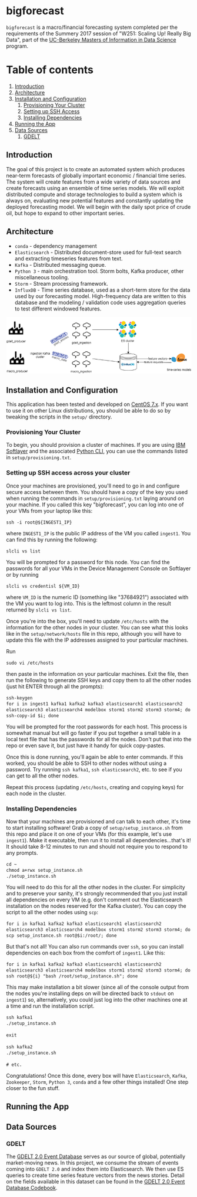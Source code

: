 # bigforecast

`bigforecast` is a macro/financial forecasting system completed per the requirements of the Summery 2017 session of "W251: Scaling Up! Really Big Data", part of the [UC-Berkeley Masters of Information in Data Science](https://datascience.berkeley.edu/) program.

# Table of contents
1. [Introduction](#introduction)
2. [Architecture](#architecture)
3. [Installation and Configuration](#installation)
    1. [Provisioning Your Cluster](#provisioning)
    2. [Setting up SSH Access](#ssh)
    3. [Installing Dependencies](#deps)
4. [Running the App](#running)
5. [Data Sources](#datasources)
    1. [GDELT](#gdelt)

## Introduction <a name="introduction"></a>

The goal of this project is to create an automated system which produces near-term forecasts of globally important economic / financial time series. The system will create features from a wide variety of data sources and create forecasts using an ensemble of time series models. We will exploit distributed compute and storage technologies to build a system which is always on, evaluating new potential features and constantly updating the deployed forecasting model. We will begin with the daily spot price of crude oil, but hope to expand to other important series.

## Architecture <a name="architecture"></a>

* `conda` - dependency management
* `Elasticsearch` - Distributed document-store used for full-text search and extracting timeseries features from text.
* `Kafka` - Distributed messaging queue.
* `Python 3` - main orchestration tool. Storm bolts, Kafka producer, other miscellaneous tooling.
* `Storm` - Stream processing framework.
* `InfluxDB` - Time series database, used as a short-term store for the data used by our forecasting model. High-frequency data are written to this database and the modeling / validation code uses aggregation queries to test different windowed features.

![Diagram](bigforecast.png)

## Installation and Configuration <a name="installation"></a>

This application has been tested and developed on [CentOS 7.x](https://wiki.centos.org/Manuals/ReleaseNotes/CentOS7). If you want to use it on other Linux distributions, you should be able to do so by tweaking the scripts in the `setup/` directory.

### Provisioning Your Cluster <a name="provisioning"></a>

To begin, you should provision a cluster of machines. If you are using [IBM Softlayer](http://www.softlayer.com/) and the associated [Python CLI](http://softlayer-python.readthedocs.io/en/latest/cli.html), you can use the commands listed in `setup/provisioning.txt`.

### Setting up SSH access across your cluster <a name="ssh"></a>

Once your machines are provisioned, you'll need to go in and configure secure access between them. You should have a copy of the key you used when running the commands in `setup/provisioning.txt` laying around on your machine. If you called this key "bigforecast", you can log into one of your VMs from your laptop like this:

```
ssh -i root@${INGEST1_IP}
```

where `INGEST1_IP` is the public IP address of the VM you called `ingest1`. You can find this by running the following:

```
slcli vs list
```

You will be prompted for a password for this node. You can find the passwords for all your VMs in the Device Management Console on Softlayer or by running

```
slcli vs credentisl ${VM_ID}
```

where `VM_ID` is the numeric ID (something like "37684921") associated with the VM you want to log into. This is the leftmost column in the result returned by `slcli vs list`.

Once you're into the box, you'll need to update `/etc/hosts` with the information for the other nodes in your cluster. You can see what this looks like in the `setup/network/hosts` file in this repo, although you will have to update this file with the IP addresses assigned to your particular machines.

Run

```
sudo vi /etc/hosts
```

then paste in the information on your particular machines. Exit the file, then run the following to generate SSH keys and copy them to all the other nodes (just hit ENTER through all the prompts):

```
ssh-keygen
for i in ingest1 kafka1 kafka2 kafka3 elasticsearch1 elasticsearch2 elasticsearch3 elasticsearch4 modelbox storm1 storm2 storm3 storm4; do ssh-copy-id $i; done
```

You will be prompted for the root passwords for each host. This process is somewhat manual but will go faster if you put together a small table in a local text file that has the passwords for all the nodes. Don't put that into the repo or even save it, but just have it handy for quick copy-pastes.

Once this is done running, you'll again be able to enter commands. If this worked, you should be able to SSH to other nodes without using a password. Try running `ssh kafka1`, `ssh elasticsearch2`, etc. to see if you can get to all the other nodes.

Repeat this process (updating `/etc/hosts`, creating and copying keys) for each node in the cluster.

### Installing Dependencies <a name="deps"></a>

Now that your machines are provisioned and can talk to each other, it's time to start installing software! Grab a copy of `setup/setup_instance.sh` from this repo and place it on one of your VMs (for this example, let's use `ingest1`). Make it executable, then run it to install all dependencies...that's it! It should take 8-12 minutes to run and should not require you to respond to any prompts.

```
cd ~
chmod a+rwx setup_instance.sh
./setup_instance.sh
```

You will need to do this for all the other nodes in the cluster. For simplicity and to preserve your sanity, it's strongly recommended that you just install all dependencies on every VM (e.g. don't comment out the Elasticsearch installation on the nodes reserved for the Kafka cluster). You can copy the script to all the other nodes using `scp`:

```
for i in kafka1 kafka2 kafka3 elasticsearch1 elasticsearch2 elasticsearch3 elasticsearch4 modelbox storm1 storm2 storm3 storm4; do scp setup_instance.sh root@$i:/root/; done
```

But that's not all! You can also run commands over `ssh`, so you can install dependencies on each box from the comfort of `ingest1`. Like this:

```
for i in kafka1 kafka2 kafka3 elasticsearch1 elasticsearch2 elasticsearch3 elasticsearch4 modelbox storm1 storm2 storm3 storm4; do ssh root@${i} "bash /root/setup_instance.sh"; done
```

This may make installation a bit slower (since all of the console output from the nodes you're installing deps on will be directed back to `stdout` on `ingest1`) so, alternatively, you could just log into the other machines one at a time and run the installation script.

```
ssh kafka1
./setup_instance.sh

exit

ssh kafka2
./setup_instance.sh

# etc.
```

Congratulations! Once this done, every box will have `Elasticsearch`, `Kafka`, `Zookeeper`, `Storm`, `Python 3`, `conda` and a few other things installed! One step closer to the fun stuff.

## Running the App <a name="running"></a>

## Data Sources <a name="datasources"></a>

### GDELT <a name="gdelt">

The [GDELT 2.0 Event Database](https://blog.gdeltproject.org/gdelt-2-0-our-global-world-in-realtime/) serves as our source of global, potentially market-moving news. In this project, we consume the stream of events coming into `GDELT 2.0` and index them into Elasticsearch. We then use ES queries to create time series feature vectors from the news stories. Detail on the fields available in this dataset can be found in the [GDELT 2.0 Event Database Codebook](http://data.gdeltproject.org/documentation/GDELT-Event_Codebook-V2.0.pdf).
